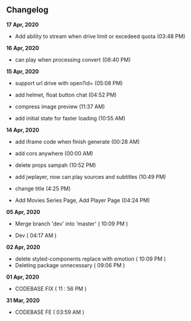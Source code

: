 ## Changelog
**17 Apr, 2020**

 - Add ability to stream when drive limit or excedeed quota (03:48 PM)

**16 Apr, 2020**

 - can play when processing convert (08:40 PM)

**15 Apr, 2020**

 - support url drive with open?id= (05:08 PM)

 - add helmet, float button chat (04:52 PM)
 - compress image preview (11:37 AM)
 - add initial state for faster loading (10:55 AM)

**14 Apr, 2020**

 - add iframe code when finish generate (00:28 AM)

 - add cors anywhere (00:00 AM)

 - delete props sampah (10:52 PM)

 - add jwplayer, now can play sources and subtitles (10:49 PM)

 - change title (4:25 PM)

 - Add Movies Series Page, Add Player Page (04:24 PM)

**05 Apr, 2020**

 - Merge branch 'dev' into 'master' ( 10:09 PM )

 - Dev ( 04:17 AM )

**02 Apr, 2020**
- delete styled-components replace with emotion ( 10:09 PM )
- Deleting package unnecessary ( 09:06 PM )

**01 Apr, 2020**
 - CODEBASE FIX ( 11 : 56 PM )

**31 Mar, 2020**
- CODEBASE FE ( 03:59 AM )
